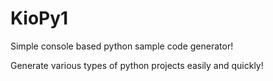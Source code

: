 # KioPy1
Simple console based python sample code generator!

Generate various types of python projects easily and quickly!
